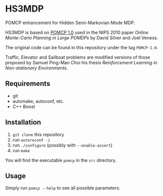 # HS3MDP

POMCP enhancement for Hidden Semi-Markovian Mode MDP.

HS3MDP is based on [POMCP 1.0](http://www0.cs.ucl.ac.uk/staff/D.Silver/web/Applications.html) used in the NIPS 2010 paper
_Online Monte-Carlo Planning in Large POMDPs_ by David Silver and Joel Veness.

The original code can be found in this repository under the tag ```POMCP-1.0```.

Traffic, Elevator and Sailboat problems are modified versions of those proposed by Samuel Ping-Man Choi his thesis _Reinforcement Learning in Non-stationary Environments_.

## Requirements
* git
* automake, autoconf, etc.
* C++ Boost

## Installation
1. ```git clone``` this repository
2. run ```autoreconf -i```
3. run ```./configure``` (possibly with ```--enable-assert```)
4. run ```make```

You will find the executable ```pomcp``` in the ```src``` directory.

## Usage
Simply run ```pomcp --help``` to see all possible parameters.
